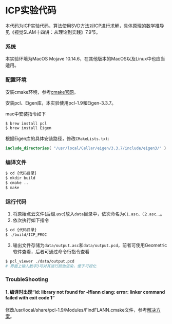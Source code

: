 # ICP实验代码

本代码为ICP实验代码，算法使用SVD方法对ICP进行求解，具体原理的数学推导见《视觉SLAM十四讲：从理论到实践》7.9节。



### 系统

本实验环境为MacOS Mojave 10.14.6，在其他版本的MacOS以及Linux中也应当适用。



### 配置环境

安装cmake环境，参考[cmake官网](https://cmake.org/download/)。

安装pcl、Eigen库，本实验使用pcl-1.9和Eigen-3.3.7。

mac中安装指令如下

```bash
$ brew install pcl
$ brew install Eigen
```

根据Eigen库的具体安装路径，修改`CMakeLists.txt`:

```cmake
include_directories( "/usr/local/Cellar/eigen/3.3.7/include/eigen3/" ) 
```



### 编译文件

```bash
$ cd {代码目录}
$ mkdir build
$ cmake ..
$ make
```



### 运行代码

1. 将原始点云文件(后缀.asc)放入`data`目录中，依次命名为`C1.asc`、`C2.asc`…。
2. 依次执行如下指令

```bash
$ cd {代码目录}
$ ./build/ICP_PROC 
```

3. 输出文件存储为`data/output.asc`和`data/output.pcd`，前者可使用Geometric软件查看，后者可通过命令行指令查看

```bash
$ pcl_viewer ./data/output.pcd
# 界面上输入数字3可对其进行颜色渲染，便于可视化
```



### TroubleShooting

#### 1. 编译时出现“ld: library not found for -lflann clang: error: linker command failed with exit code 1”

修改/usr/local/share/pcl-1.9/Modules/FindFLANN.cmake文件，参考[解决方案](https://github.com/introlab/rtabmap/issues/351#issuecomment-453882844)。





